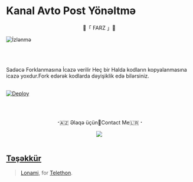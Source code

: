 # Kanal Avto Post Yönəltmə
<p align="center"> 
 🔱「 FARZ 」🔱
  
 ![İzlənmə](https://visitor-badge.laobi.icu/badge?page_id=nihatfarz.DWA-ForwaredBot)
 <br>
 <br> 
  
 <br>
 <br> 
 Sadəcə Forklanmasına İcazə verilir Heç bir Halda kodların kopyalanmasına icazə yoxdur.Fork edərək kodlarda dəyişiklik edə bilərsiniz.
 <br>
 <br> 
  
[![Deploy](https://www.herokucdn.com/deploy/button.svg)](https://heroku.com/deploy)
   
<br>
<br>
  
<p align="center">
  ⠐🇦🇿 Əlaqə üçün🔳Contact Me🇱🇷⠐
<p align="center">
<a href="https://telegram.me/nihatfarz"><img src="https://img.shields.io/badge/Telegram-2CA5E0?style=for-the-badge&logo=telegram&logoColor=white"/>

<br>
<br>
  
## Təşəkkür
> [Lonami](https://github.com/LonamiWebs), for [Telethon](https://github.com/LonamiWebs/Telethon).  
 

